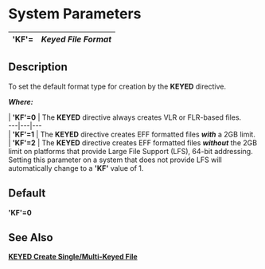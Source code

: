 # System Parameters

**'KF'=** |  **_Keyed File Format_**  
---|---  
  
##  Description

To set the default format type for creation by the **KEYED** directive.

**_Where:_**

|  **'KF'=0** |  The **KEYED** directive always creates VLR or FLR-based files.  
---|---|---  
|  **'KF'=1** |  The **KEYED** directive creates EFF formatted files **_with_** a 2GB limit.  
|  **'KF'=2** |  The **KEYED** directive creates EFF formatted files **_without_** the 2GB limit on platforms that provide Large File Support (LFS), 64-bit addressing. Setting this parameter on a system that does not provide LFS will automatically change to a **'KF'** value of 1.  
  
##  Default

**'KF'=0**

## See Also

**[KEYED Create Single/Multi-Keyed File](../directives/keyed.md)**
